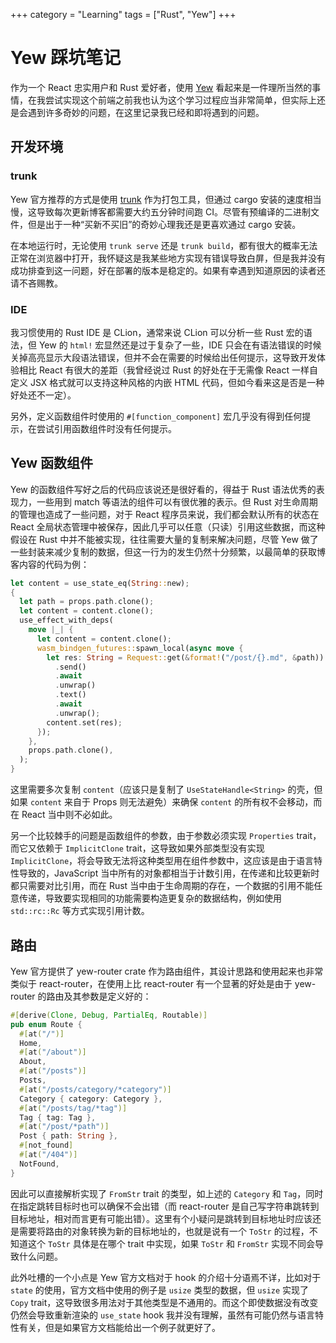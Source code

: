 +++
category = "Learning"
tags = ["Rust", "Yew"]
+++
# Yew 踩坑笔记
作为一个 React 忠实用户和 Rust 爱好者，使用 [Yew](https://yew.rs/) 看起来是一件理所当然的事情，在我尝试实现这个前端之前我也认为这个学习过程应当非常简单，但实际上还是会遇到许多奇妙的问题，在这里记录我已经和即将遇到的问题。
## 开发环境
### trunk
Yew 官方推荐的方式是使用 [trunk](https://trunkrs.dev/) 作为打包工具，但通过 cargo 安装的速度相当慢，这导致每次更新博客都需要大约五分钟时间跑 CI。尽管有预编译的二进制文件，但是出于一种“买新不买旧”的奇妙心理我还是更喜欢通过 cargo 安装。

在本地运行时，无论使用 `trunk serve` 还是 `trunk build`，都有很大的概率无法正常在浏览器中打开，我怀疑这是我某些地方实现有错误导致白屏，但是我并没有成功排查到这一问题，好在部署的版本是稳定的。如果有幸遇到知道原因的读者还请不吝赐教。
### IDE
我习惯使用的 Rust IDE 是 CLion，通常来说 CLion 可以分析一些 Rust 宏的语法，但 Yew 的 `html!` 宏显然还是过于复杂了一些，IDE 只会在有语法错误的时候关掉高亮显示大段语法错误，但并不会在需要的时候给出任何提示，这导致开发体验相比 React 有很大的差距（我曾经说过 Rust 的好处在于无需像 React 一样自定义 JSX 格式就可以支持这种风格的内嵌 HTML 代码，但如今看来这是否是一种好处还不一定）。

另外，定义函数组件时使用的 `#[function_component]` 宏几乎没有得到任何提示，在尝试引用函数组件时没有任何提示。
## Yew 函数组件
Yew 的函数组件写好之后的代码应该说还是很好看的，得益于 Rust 语法优秀的表现力，一些用到 match 等语法的组件可以有很优雅的表示。但 Rust 对生命周期的管理也造成了一些问题，对于 React 程序员来说，我们都会默认所有的状态在 React 全局状态管理中被保存，因此几乎可以任意（只读）引用这些数据，而这种假设在 Rust 中并不能被实现，往往需要大量的复制来解决问题，尽管 Yew 做了一些封装来减少复制的数据，但这一行为的发生仍然十分频繁，以最简单的获取博客内容的代码为例：
```rust
let content = use_state_eq(String::new);
{
  let path = props.path.clone();
  let content = content.clone();
  use_effect_with_deps(
    move |_| {
      let content = content.clone();
      wasm_bindgen_futures::spawn_local(async move {
        let res: String = Request::get(&format!("/post/{}.md", &path))
          .send()
          .await
          .unwrap()
          .text()
          .await
          .unwrap();
        content.set(res);
      });
    },
    props.path.clone(),
  );
}
```
这里需要多次复制 `content`（应该只是复制了 `UseStateHandle<String>` 的壳，但如果 `content` 来自于 Props 则无法避免）来确保 `content` 的所有权不会移动，而在 React 当中则不必如此。

另一个比较棘手的问题是函数组件的参数，由于参数必须实现 `Properties` trait，而它又依赖于 `ImplicitClone` trait，这导致如果外部类型没有实现 `ImplicitClone`，将会导致无法将这种类型用在组件参数中，这应该是由于语言特性导致的，JavaScript 当中所有的对象都相当于计数引用，在传递和比较更新时都只需要对比引用，而在 Rust 当中由于生命周期的存在，一个数据的引用不能任意传递，导致要实现相同的功能需要构造更复杂的数据结构，例如使用 `std::rc::Rc` 等方式实现引用计数。
## 路由
Yew 官方提供了 yew-router crate 作为路由组件，其设计思路和使用起来也非常类似于 react-router，在使用上比 react-router 有一个显著的好处是由于 yew-router 的路由及其参数是定义好的：
```rust
#[derive(Clone, Debug, PartialEq, Routable)]
pub enum Route {
  #[at("/")]
  Home,
  #[at("/about")]
  About,
  #[at("/posts")]
  Posts,
  #[at("/posts/category/*category")]
  Category { category: Category },
  #[at("/posts/tag/*tag")]
  Tag { tag: Tag },
  #[at("/post/*path")]
  Post { path: String },
  #[not_found]
  #[at("/404")]
  NotFound,
}
```
因此可以直接解析实现了 `FromStr` trait 的类型，如上述的 `Category` 和 `Tag`，同时在指定跳转目标时也可以确保不会出错（而 react-router 是自己写字符串跳转到目标地址，相对而言更有可能出错）。这里有个小疑问是跳转到目标地址时应该还是需要将路由的对象转换为新的目标地址的，也就是说有一个 `ToStr` 的过程，不知道这个 `ToStr` 具体是在哪个 trait 中实现，如果 `ToStr` 和 `FromStr` 实现不同会导致什么问题。

此外吐槽的一个小点是 Yew 官方文档对于 hook 的介绍十分语焉不详，比如对于 `state` 的使用，官方文档中使用的例子是 `usize` 类型的数据，但 `usize` 实现了 `Copy` trait，这导致很多用法对于其他类型是不通用的。而这个即使数据没有改变仍然会导致重新渲染的 `use_state` hook 我并没有理解，虽然有可能仍然与语言特性有关，但是如果官方文档能给出一个例子就更好了。